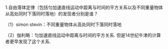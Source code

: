 1.自由落体定律（包括匀加速直线运动中距离与时间的平方关系以及不同重量物体从高处同时下落同时落地）的发现者分别是谁？


（1）simon stevin：不同重量物体从高处同时下落同时落地

（2）伽利略：匀加速直线运动中距离与时间的平方关系.
但是14世纪牛津的计算者更早发现了这个关系.

